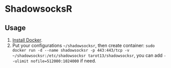 # ShadowsocksR    

## Usage  

1. [Install Docker](https://docs.docker.com/engine/installation/linux/docker-ce/ubuntu/).  
2. Put your configurations `~/shadowsocksr`, then create container: `sudo docker run -d --name shadowsocksr -p 443:443/tcp -v ~/shadowsocksr:/etc/shadowsocksr tarot13/shadowsocksr`, you can add `--ulimit nofile=512000:1024000` if need.  